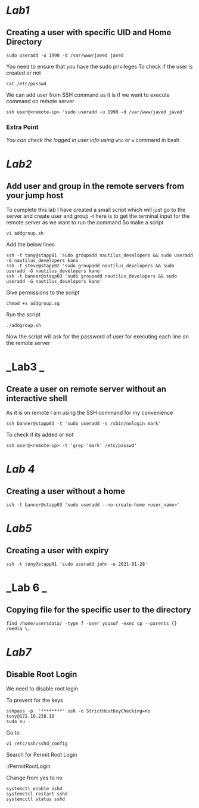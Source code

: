 # **_Lab1_**

## Creating a user with specific UID and Home Directory

```
sudo useradd -u 1990 -d /var/www/javed javed
```

You need to ensure that you have the sudo privileges
To check if the user is created or not

```
cat /etc/passwd
```

We can add user from SSH command as it is if we want to execute command on remote server

```
ssh user@<remote-ip> 'sudo useradd -u 1990 -d /var/www/javed javed'
```

### Extra Point

_You can check the logged in user info using_
`who` or `w` command in bash

# **_Lab2_**

## Add user and group in the remote servers from your jump host

To complete this lab I have created a small script which will just go to the server and create user and group
-t here is to get the terminal input for the remote server as we want to run the command
So make a script

```
vi addgroup.sh
```

Add the below lines

```
ssh -t tony@stapp01 'sudo groupadd nautilus_developers && sudo useradd -G nautilus_developers kano
ssh -t steve@stapp02 'sudo groupadd nautilus_developers && sudo useradd -G nautilus_developers kano'
ssh -t banner@stapp03 'sudo groupadd nautilus_developers && sudo useradd -G nautilus_developers kano'
```

Give permissions to the script

```
chmod +x addgroup.sg
```

Run the script

```
./addgroup.sh
```

Now the script will ask for the password of user for executing each line on the remote server

# **_Lab3 _**

## Create a user on remote server without an interactive shell

As it is on remote I am using the SSH command for my convenience

```
ssh banner@stapp03 -t 'sudo useradd -s /sbin/nologin mark'
```

To check if its added or not

```
ssh user@<remote-ip> -t 'grep 'mark' /etc/passwd'
```

# **_Lab 4_**

## Creating a user without a home

```
ssh -t banner@stapp03 'sudo useradd --no-create-home <user_name>'
```

# **_Lab5_**

## Creating a user with expiry

```
ssh -t tony@stapp01 'sudo useradd john -e 2021-01-28'
```

# **_Lab 6 _**

## Copying file for the specific user to the directory

```
find /home/usersdata/ -type f -user yousuf -exec cp --parents {} /media \;
```

# **_Lab7_**

## Disable Root Login

We need to disable root login

To prevent for the keys

```
sshpass -p  '********' ssh -o StrictHostKeyChecking=no tony@172.16.238.10
sudo su -
```

Go to

```
vi /etc/ssh/sshd_config
```

Search for Permit Root Login

:/PermitRootLogin

Change from yes to no

```
systemctl enable sshd
systemctcl restart sshd
systemcctl status sshd
```
